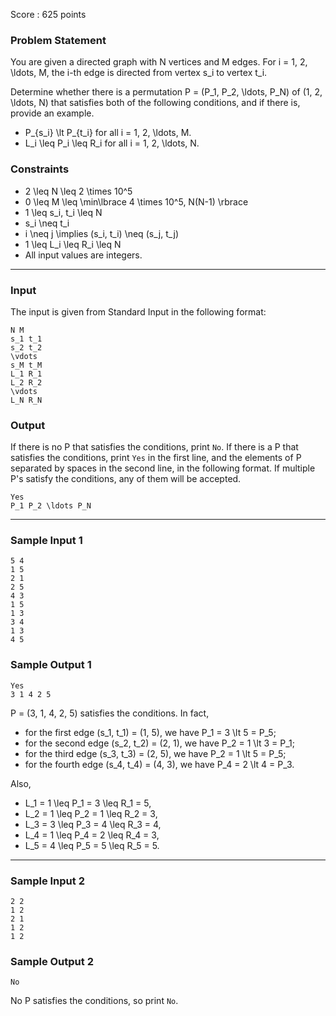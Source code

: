 Score : 625 points

### Problem Statement

You are given a directed graph with N vertices and M edges.
For i = 1, 2, \ldots, M, the i-th edge is directed from vertex s\_i to vertex t\_i.

Determine whether there is a permutation P = (P\_1, P\_2, \ldots, P\_N) of (1, 2, \ldots, N) that satisfies both of the following conditions, and if there is, provide an example.

* P\_{s\_i} \lt P\_{t\_i} for all i = 1, 2, \ldots, M.
* L\_i \leq P\_i \leq R\_i for all i = 1, 2, \ldots, N.

### Constraints

* 2 \leq N \leq 2 \times 10^5
* 0 \leq M \leq \min\lbrace 4 \times 10^5, N(N-1) \rbrace
* 1 \leq s\_i, t\_i \leq N
* s\_i \neq t\_i
* i \neq j \implies (s\_i, t\_i) \neq (s\_j, t\_j)
* 1 \leq L\_i \leq R\_i \leq N
* All input values are integers.

---

### Input

The input is given from Standard Input in the following format:

```
N M
s_1 t_1
s_2 t_2
\vdots
s_M t_M
L_1 R_1
L_2 R_2
\vdots
L_N R_N
```

### Output

If there is no P that satisfies the conditions, print `No`. If there is a P that satisfies the conditions, print `Yes` in the first line, and the elements of P separated by spaces in the second line, in the following format.
If multiple P's satisfy the conditions, any of them will be accepted.

```
Yes
P_1 P_2 \ldots P_N
```

---

### Sample Input 1

```
5 4
1 5
2 1
2 5
4 3
1 5
1 3
3 4
1 3
4 5
```

### Sample Output 1

```
Yes
3 1 4 2 5
```

P = (3, 1, 4, 2, 5) satisfies the conditions. In fact,

* for the first edge (s\_1, t\_1) = (1, 5), we have P\_1 = 3 \lt 5 = P\_5;
* for the second edge (s\_2, t\_2) = (2, 1), we have P\_2 = 1 \lt 3 = P\_1;
* for the third edge (s\_3, t\_3) = (2, 5), we have P\_2 = 1 \lt 5 = P\_5;
* for the fourth edge (s\_4, t\_4) = (4, 3), we have P\_4 = 2 \lt 4 = P\_3.

Also,

* L\_1 = 1 \leq P\_1 = 3 \leq R\_1 = 5,
* L\_2 = 1 \leq P\_2 = 1 \leq R\_2 = 3,
* L\_3 = 3 \leq P\_3 = 4 \leq R\_3 = 4,
* L\_4 = 1 \leq P\_4 = 2 \leq R\_4 = 3,
* L\_5 = 4 \leq P\_5 = 5 \leq R\_5 = 5.

---

### Sample Input 2

```
2 2
1 2
2 1
1 2
1 2
```

### Sample Output 2

```
No
```

No P satisfies the conditions, so print `No`.